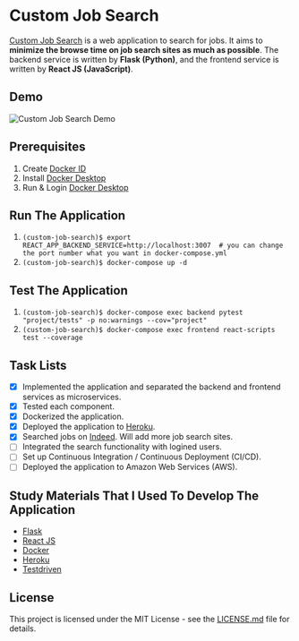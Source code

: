 # Custom Job Search

[Custom Job Search](https://custom-job-search.herokuapp.com/) is a web application to search for jobs. It aims to **minimize the browse time on job search sites as much as possible**. The backend service is written by **Flask (Python)**, and the frontend service is written by **React JS (JavaScript)**.

## Demo

![Custom Job Search Demo](demo/demo.gif)

## Prerequisites

1. Create [Docker ID](https://hub.docker.com/signup)
2. Install [Docker Desktop](https://www.docker.com/products/docker-desktop)
3. Run & Login [Docker Desktop](https://www.docker.com/products/docker-desktop)

## Run The Application

1. ```(custom-job-search)$ export REACT_APP_BACKEND_SERVICE=http://localhost:3007  # you can change the port number what you want in docker-compose.yml```
2. ```(custom-job-search)$ docker-compose up -d```

## Test The Application

1. ```(custom-job-search)$ docker-compose exec backend pytest "project/tests" -p no:warnings --cov="project"```
2. ```(custom-job-search)$ docker-compose exec frontend react-scripts test --coverage```

## Task Lists

- [x] Implemented the application and separated the backend and frontend services as microservices.
- [x] Tested each component.
- [x] Dockerized the application.
- [x] Deployed the application to [Heroku](https://custom-job-search.herokuapp.com/).
- [x] Searched jobs on [Indeed](https://www.indeed.com/). Will add more job search sites.
- [ ] Integrated the search functionality with logined users.
- [ ] Set up Continuous Integration / Continuous Deployment (CI/CD).
- [ ] Deployed the application to Amazon Web Services (AWS).

## Study Materials That I Used To Develop The Application
- [Flask](http://flask.palletsprojects.com/en/1.1.x/)
- [React JS](https://reactjs.org/)
- [Docker](https://www.docker.com/)
- [Heroku](https://heroku.com/)
- [Testdriven](https://testdriven.io/)

## License

This project is licensed under the MIT License - see the [LICENSE.md](LICENSE.md) file for details.
